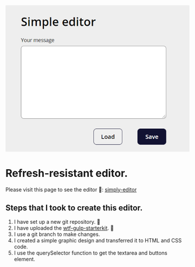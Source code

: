 ![screenshot editor](gh/simply-editor.png)

# Refresh-resistant editor.

Please visit this page to see the editor 🧐: [simply-editor](https://przemekjuzwiszin.github.io/simple-editor)


## Steps that I took to create this editor.
1. I have set up a new git repository. 🧬
2. I have uploaded the [wtf-gulp-starterkit](https://github.com/maciejkorsan/wtf-gulp-starter). 🧰
3. I use a git branch to make changes.
4. I created a simple graphic design and transferred it to HTML and CSS code.
5. I use the querySelector function to get the textarea and buttons element.
